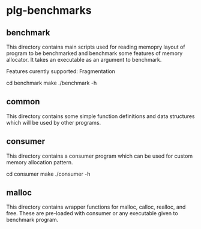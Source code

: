 # plg-benchmarks

## benchmark
This directory contains main scripts used for reading memopry layout of program to be benchmarked and benchmark some features of memory allocator. It takes an executable as an argument to benchmark.

Features curently supported:
	Fragmentation

cd benchmark
make
./benchmark -h

## common
This directory contains some simple function definitions and data structures which will be used by other programs.

## consumer
This directory contains a consumer program which can be used for custom memory allocation pattern.

cd consumer
make
./consumer -h

## malloc
This directory contains wrapper functions for malloc, calloc, realloc, and free.
These are pre-loaded with consumer or any executable given to benchmark program.